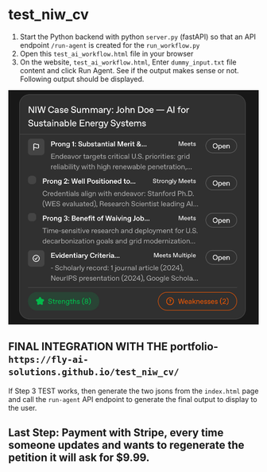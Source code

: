 # test_niw_cv

1. Start the Python backend with python ``server.py`` (fastAPI) so that an API endpoint ``/run-agent`` is created for the ``run_workflow.py``
2. Open this ``test_ai_workflow.html`` file in your browser
3. On the website, ``test_ai_workflow.html``, Enter ``dummy_input.txt`` file content and click Run Agent. See if the output makes sense or not. Following output should be displayed.

![Output Example](IMG_0789.jpeg)
## FINAL INTEGRATION WITH THE portfolio- ``https://fly-ai-solutions.github.io/test_niw_cv/``

If Step 3 TEST works, then generate the two jsons from the ``index.html`` page and call the ``run-agent`` API endpoint to generate the final output to display to the user.


## Last Step: Payment with Stripe, every time someone updates and wants to regenerate the petition it will ask for $9.99.





